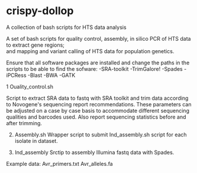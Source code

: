 # crispy-dollop
A collection of bash scripts for HTS data analysis

A set of bash scripts for quality control, assembly, in silico PCR of HTS data to extract gene regions;  
and mapping and variant calling of HTS data for population genetics.

Ensure that all software packages are installed and change the paths in the scripts to be able to find the sofware:
-SRA-toolkit
-TrimGalore!
-Spades
-iPCRess
-Blast
-BWA
-GATK


1 Ouality_control.sh

Script to extract SRA data to fastq with SRA toolkit and trim data according to Novogene's sequencing report recommendations. These parameters can be adjusted on a case by case basis to accommodate different sequencing qualities and barcodes used.
Also report sequencing statistics before and after trimming.

2. Assembly.sh
Wrapper script to submit Ind_assembly.sh script for each isolate in dataset.

3. Ind_assembly
Srctip to assembly Illumina fastq data with Spades.

Example data:
Avr_primers.txt
Avr_alleles.fa

